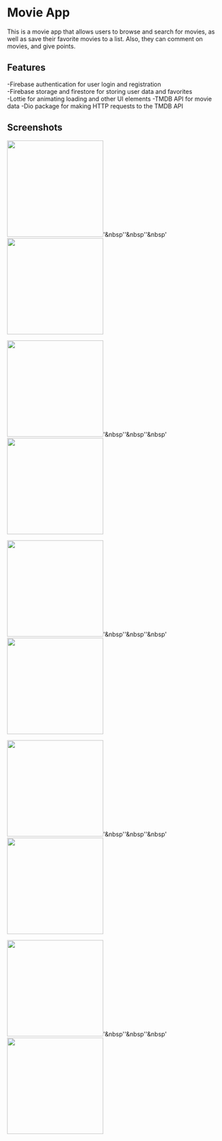 # Movie App

This is a movie app that allows users to browse and search for movies, as well as save their favorite movies to a list. Also, they can comment on movies, and give points.

## Features

-Firebase authentication for user login and registration  
-Firebase storage and firestore for storing user data and favorites  
-Lottie for animating loading and other UI elements 
-TMDB API for movie data 
-Dio package for making HTTP requests to the TMDB API  


## Screenshots




<img src="https://user-images.githubusercontent.com/113512628/206766674-be19490a-5316-4d6b-adee-bdbbb4d3727c.png" width="225" style="display: inline-block;">'&nbsp''&nbsp''&nbsp'<img src="https://user-images.githubusercontent.com/113512628/206766892-e7f6190d-7150-49ff-acf8-efc34d33b182.png" width="225" style="display: inline-block;">


<img src="https://user-images.githubusercontent.com/113512628/206766905-eb48421f-b6eb-4c91-af68-4ee94378276c.png" width="225" style="display: inline-block;">'&nbsp''&nbsp''&nbsp'<img src="https://user-images.githubusercontent.com/113512628/206766928-0a2519b3-7834-49fd-b47d-db90133d3cb8.png" width="225" style="display: inline-block;">


<img src="https://user-images.githubusercontent.com/113512628/206766941-f51d734d-8fb7-4a19-ba9c-f095b52dab1f.png" width="225" style="display: inline-block;">'&nbsp''&nbsp''&nbsp'<img src="https://user-images.githubusercontent.com/113512628/206767041-417cbf5d-865c-41a3-a97b-d149a4987dbc.png" width="225" style="display: inline-block;">


<img src="https://user-images.githubusercontent.com/113512628/206767064-961f7066-2028-427e-b0fe-b71c3ed47dc9.png" width="225" style="display: inline-block;">'&nbsp''&nbsp''&nbsp'<img src="https://user-images.githubusercontent.com/113512628/206767089-fd6de4dd-2210-48f7-a5f2-ed1208752366.png" width="225" style="display: inline-block;">


<img src="https://user-images.githubusercontent.com/113512628/206767140-24259db0-fcc9-4395-ab87-a5bcff34f7ea.png" width="225" style="display: inline-block;">'&nbsp''&nbsp''&nbsp'<img src="https://user-images.githubusercontent.com/113512628/206767182-e5925439-e916-41f9-8401-d3400ff50c3c.png" width="225" style="display: inline-block;">









